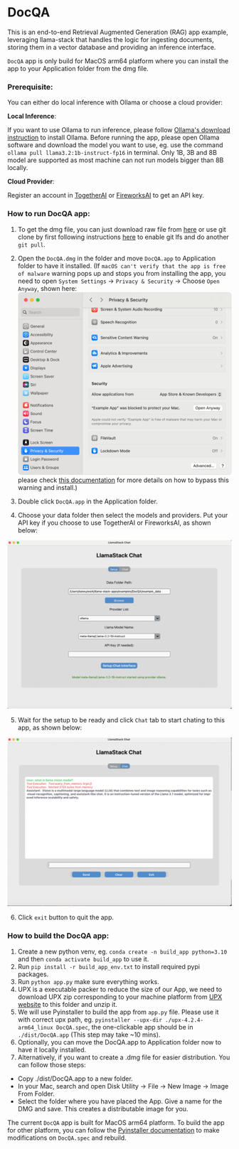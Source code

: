 # DocQA

This is an end-to-end Retrieval Augmented Generation (RAG) app example, leveraging llama-stack that handles the logic for ingesting documents, storing them in a vector database and providing an inference interface.

`DocQA` app is only build for MacOS arm64 platform where you can install the app to your Application folder from the dmg file.


### Prerequisite:

You can either do local inference with Ollama or choose a cloud provider:

**Local Inference**:

If you want to use Ollama to run inference, please follow [Ollama's download instruction](https://ollama.com/download) to install Ollama.  Before running the app, please open Ollama software and download the model you want to use, eg. use the command `ollama pull llama3.2:1b-instruct-fp16` in terminal. Only 1B, 3B and 8B model are supported as most machine can not run models bigger than 8B locally.

**Cloud Provider**:

Register an account in [TogetherAI](https://www.together.ai/) or [FireworksAI](https://fireworks.ai/) to get an API key.

### How to run DocQA app:

1. To get the dmg file, you can just download raw file from [here](https://github.com/meta-llama/llama-stack-apps/blob/docqav2/examples/DocQA/DocQA.dmg) or use git clone by first following instructions [here](https://docs.github.com/en/repositories/working-with-files/managing-large-files/installing-git-large-file-storage) to enable git lfs and do another `git pull`.

2. Open the `DocQA.dmg` in the folder and move `DocQA.app` to Application folder to have it installed.
(If `macOS can't verify that the app is free of malware` warning pops up and stops you from installing the app, you need to open `System Settings` -> `Privacy & Security` -> Choose `Open Anyway`, shown here: ![open-app-anyway](./assets/open-app-anyway.png) please check [this documentation](https://support.apple.com/en-us/102445) for more details on how to bypass this warning and install.)

3. Double click `DocQA.app` in the Application folder.

4. Choose your data folder then select the models and providers. Put your API key if you choose to use TogetherAI or FireworksAI, as shown below:

![Setup](./assets/DocQA_setup.png)

5. Wait for the setup to be ready and click `Chat` tab to start chating to this app, as shown below:

![Chat](./assets/DocQA_chat.png)

6. Click `exit` button to quit the app.

### How to build the DocQA app:

1. Create a new python venv, eg. `conda create -n build_app python=3.10` and then `conda activate build_app` to use it.
2. Run `pip install -r build_app_env.txt` to install required pypi packages.
3. Run `python app.py` make sure everything works.
4. UPX is a executable packer to reduce the size of our App, we need to download UPX zip corresponding to your machine platform from [UPX website](https://github.com/upx/upx/releases/) to this folder and unzip it.
5. We will use Pyinstaller to build the app from `app.py` file. Please use it with correct upx path, eg. `pyinstaller --upx-dir ./upx-4.2.4-arm64_linux DocQA.spec`, the one-clickable app should be in `./dist/DocQA.app` (This step may take ~10 mins).
6. Optionally, you can move the DocQA.app to Application folder now to have it locally installed.
7. Alternatively, if you want to create a .dmg file for easier distribution. You can follow those steps:

 - Copy ./dist/DocQA.app to a new folder.
 -  In your Mac, search and open Disk Utility -> File -> New Image -> Image From Folder.
 - Select the folder where you have placed the App. Give a name for the DMG and save. This creates a distributable image for you.

The current `DocQA` app is built for MacOS arm64 platform. To build the app for other platform, you can follow the [Pyinstaller documentation](https://pyinstaller.org/en/stable/usage.html#) to make modifications on `DocQA.spec` and rebuild.
